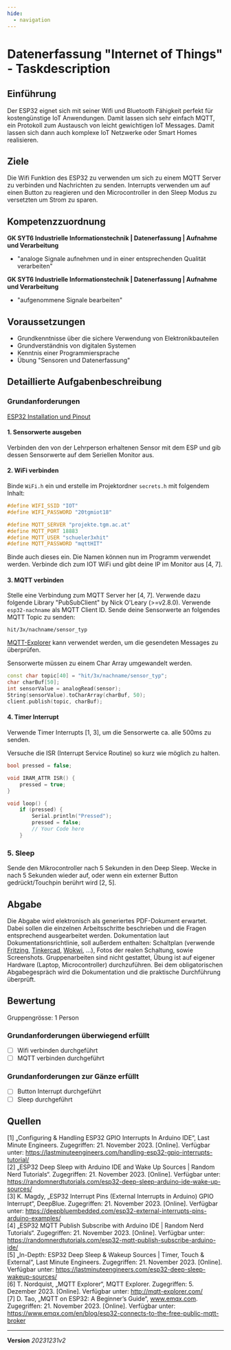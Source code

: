 ```yaml
---
hide:
  - navigation
---
```


# Datenerfassung "Internet of Things" - Taskdescription

## Einführung

Der ESP32 eignet sich mit seiner Wifi und Bluetooth Fähigkeit perfekt für kostengünstige IoT Anwendungen. Damit lassen sich sehr einfach MQTT, ein Protokoll zum Austausch von leicht gewichtigen IoT Messages. Damit lassen sich dann auch komplexe IoT Netzwerke oder Smart Homes realisieren.

## Ziele

Die Wifi Funktion des ESP32 zu verwenden um sich zu einem MQTT Server zu verbinden und Nachrichten zu senden. Interrupts verwenden um auf einen Button zu reagieren und den Microcontroller in den Sleep Modus zu versetzten um Strom zu sparen.


## Kompetenzzuordnung
**GK SYT6 Industrielle Informationstechnik | Datenerfassung | Aufnahme und Verarbeitung**  

* "analoge Signale aufnehmen und in einer entsprechenden Qualität verarbeiten"

**GK SYT6 Industrielle Informationstechnik | Datenerfassung | Aufnahme und Verarbeitung**  

* "aufgenommene Signale bearbeiten"

## Voraussetzungen
* Grundkenntnisse über die sichere Verwendung von Elektronikbauteilen
* Grundverständnis von digitalen Systemen
* Kenntnis einer Programmiersprache
* Übung "Sensoren und Datenerfassung"

## Detaillierte Aufgabenbeschreibung
### Grundanforderungen

[ESP32 Installation und Pinout](https://elearning.tgm.ac.at/mod/page/view.php?id=90535)

#### 1. Sensorwerte ausgeben

Verbinden den von der Lehrperson erhaltenen Sensor mit dem ESP und gib dessen Sensorwerte auf dem Seriellen Monitor aus.

#### 2. WiFi verbinden
Binde `WiFi.h` ein und erstelle im Projektordner `secrets.h` mit folgendem Inhalt: 

```C
#define WIFI_SSID "IOT"
#define WIFI_PASSWORD "20tgmiot18"

#define MQTT_SERVER "projekte.tgm.ac.at"
#define MQTT_PORT 18883
#define MQTT_USER "schueler3xhit"
#define MQTT_PASSWORD "mqttHIT"
```
Binde auch dieses ein. Die Namen können nun im Programm verwendet werden. Verbinde dich zum IOT WiFi und gibt deine IP im Monitor aus [4, 7].

#### 3. MQTT verbinden
Stelle eine Verbindung zum MQTT Server her [4, 7]. Verwende dazu folgende Library "PubSubClient" by Nick O'Leary (>=v2.8.0). Verwende `esp32-nachname` als MQTT Client ID. Sende deine Sensorwerte an folgendes MQTT Topic zu senden:

```
hit/3x/nachname/sensor_typ
```

[MQTT-Explorer](https://mqtt-explorer.com/) kann verwendet werden, um die gesendeten Messages zu überprüfen.

Sensorwerte müssen zu einem Char Array umgewandelt werden.

```c++
const char topic[40] = "hit/3x/nachname/sensor_typ";
char charBuf[50];
int sensorValue = analogRead(sensor);
String(sensorValue).toCharArray(charBuf, 50);
client.publish(topic, charBuf);
```

#### 4. Timer Interrupt
Verwende Timer Interrupts [1, 3], um die Sensorwerte ca. alle 500ms zu senden.

Versuche die ISR (Interrupt Service Routine) so kurz wie möglich zu halten.

```c
bool pressed = false;

void IRAM_ATTR ISR() {
	pressed = true;
}

void loop() {
	if (pressed) {
		Serial.println("Pressed");
		pressed = false;
		// Your Code here
	}
```

### 5. Sleep
Sende den Mikrocontroller nach 5 Sekunden in den Deep Sleep. Wecke in nach 5 Sekunden wieder auf, oder wenn ein externer Button gedrückt/Touchpin berührt wird [2, 5].

## Abgabe
Die Abgabe wird elektronisch als generiertes PDF-Dokument erwartet. Dabei sollen die einzelnen Arbeitsschritte beschrieben und die Fragen entsprechend ausgearbeitet werden. Dokumentation laut Dokumentationsrichtlinie, soll außerdem enthalten: Schaltplan (verwende [Fritzing](https://fritzing.org/home/), [Tinkercad](https://www.tinkercad.com/), [Wokwi](https://wokwi.com/), ...), Fotos der realen Schaltung, sowie Screenshots. Gruppenarbeiten sind nicht gestattet, Übung ist auf eigener Hardware (Laptop, Microcontroller) durchzuführen. Bei dem obligatorischen Abgabegespräch wird die Dokumentation und die praktische Durchführung überprüft.

## Bewertung
Gruppengrösse: 1 Person
### Grundanforderungen **überwiegend erfüllt**
- [ ] Wifi verbinden durchgeführt
- [ ] MQTT verbinden durchgeführt

### Grundanforderungen **zur Gänze erfüllt**
- [ ] Button Interrupt durchgeführt
- [ ] Sleep durchgeführt

## Quellen

[1] „Configuring & Handling ESP32 GPIO Interrupts In Arduino IDE“, Last Minute Engineers. Zugegriffen: 21. November 2023. [Online]. Verfügbar unter: https://lastminuteengineers.com/handling-esp32-gpio-interrupts-tutorial/  
[2] „ESP32 Deep Sleep with Arduino IDE and Wake Up Sources | Random Nerd Tutorials“. Zugegriffen: 21. November 2023. [Online]. Verfügbar unter: https://randomnerdtutorials.com/esp32-deep-sleep-arduino-ide-wake-up-sources/  
[3] K. Magdy, „ESP32 Interrupt Pins (External Interrupts in Arduino) GPIO Interrupt“, DeepBlue. Zugegriffen: 21. November 2023. [Online]. Verfügbar unter: https://deepbluembedded.com/esp32-external-interrupts-pins-arduino-examples/  
[4] „ESP32 MQTT Publish Subscribe with Arduino IDE | Random Nerd Tutorials“. Zugegriffen: 21. November 2023. [Online]. Verfügbar unter: https://randomnerdtutorials.com/esp32-mqtt-publish-subscribe-arduino-ide/  
[5] „In-Depth: ESP32 Deep Sleep & Wakeup Sources | Timer, Touch & External“, Last Minute Engineers. Zugegriffen: 21. November 2023. [Online]. Verfügbar unter: https://lastminuteengineers.com/esp32-deep-sleep-wakeup-sources/  
[6] T. Nordquist, „MQTT Explorer“, MQTT Explorer. Zugegriffen: 5. Dezember 2023. [Online]. Verfügbar unter: http://mqtt-explorer.com/  
[7] D. Tao, „MQTT on ESP32: A Beginner’s Guide“, www.emqx.com. Zugegriffen: 21. November 2023. [Online]. Verfügbar unter: https://www.emqx.com/en/blog/esp32-connects-to-the-free-public-mqtt-broker  

---
**Version** *20231231v2*

